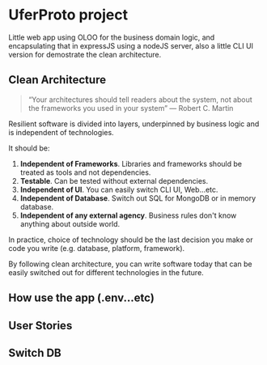 # UferProto project
Little web app using OLOO for the business domain logic, and encapsulating that in expressJS using a nodeJS server, also a little CLI UI version for demostrate the clean architecture.

## Clean Architecture
> “Your architectures should tell readers about the system, not about the frameworks you used in your system” — Robert C. Martin

Resilient software is divided into layers, underpinned by business logic and is independent of technologies. 

It should be:

1. **Independent of Frameworks**. Libraries and frameworks should be treated as tools and not dependencies.
2. **Testable**. Can be tested without external dependencies.
3. **Independent of UI**. You can easily switch CLI UI, Web...etc.
4. **Independent of Database**. Switch out SQL for MongoDB or in memory database.
5. **Independent of any external agency**. Business rules don't know anything about outside world.


In practice, choice of technology should be the last decision you make or code you write (e.g. database, platform, framework).

By following clean architecture, you can write software today that can be easily switched out for different technologies in the future.


## How use the app (.env...etc)

## User Stories

## Switch DB